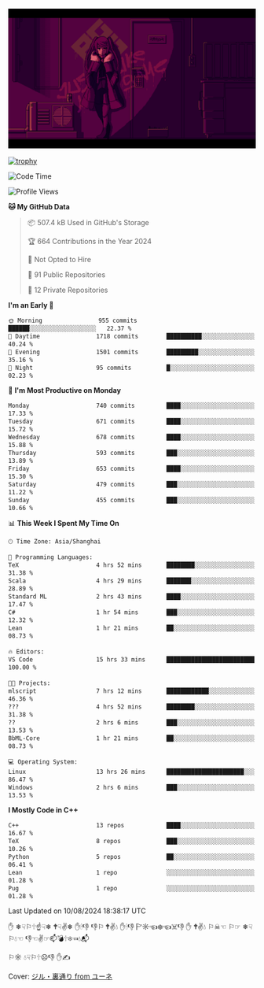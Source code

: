![](imgs/main.png)

[![trophy](https://github-profile-trophy.vercel.app/?username=NeilKleistGao&theme=dracula)](https://github.com/ryo-ma/github-profile-trophy)

<!--START_SECTION:waka-->
![Code Time](http://img.shields.io/badge/Code%20Time-1%2C261%20hrs%2046%20mins-blue)

![Profile Views](http://img.shields.io/badge/Profile%20Views-2-blue)

**🐱 My GitHub Data** 

> 📦 507.4 kB Used in GitHub's Storage 
 > 
> 🏆 664 Contributions in the Year 2024
 > 
> 🚫 Not Opted to Hire
 > 
> 📜 91 Public Repositories 
 > 
> 🔑 12 Private Repositories 
 > 
**I'm an Early 🐤** 

```text
🌞 Morning                955 commits         ██████░░░░░░░░░░░░░░░░░░░   22.37 % 
🌆 Daytime                1718 commits        ██████████░░░░░░░░░░░░░░░   40.24 % 
🌃 Evening                1501 commits        █████████░░░░░░░░░░░░░░░░   35.16 % 
🌙 Night                  95 commits          █░░░░░░░░░░░░░░░░░░░░░░░░   02.23 % 
```
📅 **I'm Most Productive on Monday** 

```text
Monday                   740 commits         ████░░░░░░░░░░░░░░░░░░░░░   17.33 % 
Tuesday                  671 commits         ████░░░░░░░░░░░░░░░░░░░░░   15.72 % 
Wednesday                678 commits         ████░░░░░░░░░░░░░░░░░░░░░   15.88 % 
Thursday                 593 commits         ███░░░░░░░░░░░░░░░░░░░░░░   13.89 % 
Friday                   653 commits         ████░░░░░░░░░░░░░░░░░░░░░   15.30 % 
Saturday                 479 commits         ███░░░░░░░░░░░░░░░░░░░░░░   11.22 % 
Sunday                   455 commits         ███░░░░░░░░░░░░░░░░░░░░░░   10.66 % 
```


📊 **This Week I Spent My Time On** 

```text
🕑︎ Time Zone: Asia/Shanghai

💬 Programming Languages: 
TeX                      4 hrs 52 mins       ████████░░░░░░░░░░░░░░░░░   31.38 % 
Scala                    4 hrs 29 mins       ███████░░░░░░░░░░░░░░░░░░   28.89 % 
Standard ML              2 hrs 43 mins       ████░░░░░░░░░░░░░░░░░░░░░   17.47 % 
C#                       1 hr 54 mins        ███░░░░░░░░░░░░░░░░░░░░░░   12.32 % 
Lean                     1 hr 21 mins        ██░░░░░░░░░░░░░░░░░░░░░░░   08.73 % 

🔥 Editors: 
VS Code                  15 hrs 33 mins      █████████████████████████   100.00 % 

🐱‍💻 Projects: 
mlscript                 7 hrs 12 mins       ████████████░░░░░░░░░░░░░   46.36 % 
???                      4 hrs 52 mins       ████████░░░░░░░░░░░░░░░░░   31.38 % 
??                       2 hrs 6 mins        ███░░░░░░░░░░░░░░░░░░░░░░   13.53 % 
BbML-Core                1 hr 21 mins        ██░░░░░░░░░░░░░░░░░░░░░░░   08.73 % 

💻 Operating System: 
Linux                    13 hrs 26 mins      ██████████████████████░░░   86.47 % 
Windows                  2 hrs 6 mins        ███░░░░░░░░░░░░░░░░░░░░░░   13.53 % 
```

**I Mostly Code in C++** 

```text
C++                      13 repos            ████░░░░░░░░░░░░░░░░░░░░░   16.67 % 
TeX                      8 repos             ███░░░░░░░░░░░░░░░░░░░░░░   10.26 % 
Python                   5 repos             ██░░░░░░░░░░░░░░░░░░░░░░░   06.41 % 
Lean                     1 repo              ░░░░░░░░░░░░░░░░░░░░░░░░░   01.28 % 
Pug                      1 repo              ░░░░░░░░░░░░░░░░░░░░░░░░░   01.28 % 
```




 Last Updated on 10/08/2024 18:38:17 UTC
<!--END_SECTION:waka-->

✋ ❄☟⚐🕆☝☟❄ 🕈☟✌❄ ✋🕯👎 👎⚐ 🕈✌💧 ✋🕯👎 🏱☼☜❄☜☠👎 ✋ 🕈✌💧 ⚐☠☜ ⚐☞ ❄☟⚐💧☜ 👎☜✌☞📫💣🕆❄☜💧📬

⚐☼ 💧☟⚐🕆☹👎 ✋✍

Cover: [ジル・裏通り from ユーネ](https://www.pixiv.net/artworks/62127066)
